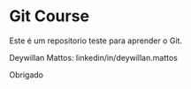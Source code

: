 # Git Course

Este é um repositorio teste para aprender o Git.

Deywillan Mattos: linkedin/in/deywillan.mattos

Obrigado
